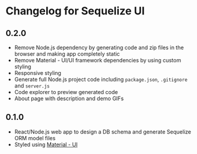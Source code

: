 # Changelog for Sequelize UI

## 0.2.0

* Remove Node.js dependency by generating code and zip files in the browser and making app completely static
* Remove Material - UI/UI framework dependencies by using custom styling
* Responsive styling
* Generate full Node.js project code including `package.json`, `.gitignore` and `server.js`
* Code explorer to preview generated code
* About page with description and demo GIFs

## 0.1.0

* React/Node.js web app to design a DB schema and generate Sequelize ORM model files
* Styled using [Material - UI](https://material-ui.com)
